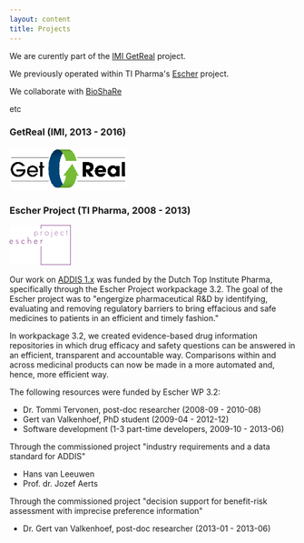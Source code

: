 ```yaml
---
layout: content
title: Projects
---
```


We are curently part of the [IMI GetReal](http://www.imi.europa.eu/content/7th-call-2012) project.

We previously operated within TI Pharma's [Escher](http://escher-projects.org/) project.

We collaborate with [BioShaRe](https://www.bioshare.eu/)

etc

### GetReal (IMI, 2013 - 2016)

![GetReal](/images/projects/getreal.png)

### Escher Project (TI Pharma, 2008 - 2013)

![Escher](/images/projects/escher.png)

Our work on [ADDIS 1.x](/software/addis1) was funded by the Dutch Top Institute Pharma, specifically through the Escher Project workpackage 3.2. The goal of the Escher project was to "engergize pharmaceutical R&D by identifying, evaluating and removing regulatory barriers to bring effacious and safe medicines to patients in an efficient and timely fashion."

In workpackage 3.2, we created evidence-based drug information repositories in which drug efficacy and safety questions can be answered in an efficient, transparent and accountable way. Comparisons within and across medicinal products can now be made in a more automated and, hence, more efficient way.

The following resources were funded by Escher WP 3.2:

 - Dr. Tommi Tervonen, post-doc researcher (2008-09 - 2010-08)
 - Gert van Valkenhoef, PhD student (2009-04 - 2012-12)
 - Software development (1-3 part-time developers, 2009-10 - 2013-06)

Through the commissioned project "industry requirements and a data standard for ADDIS"

 - Hans van Leeuwen
 - Prof. dr. Jozef Aerts

Through the commissioned project "decision support for benefit-risk assessment with imprecise preference information"

 - Dr. Gert van Valkenhoef, post-doc researcher (2013-01 - 2013-06)
